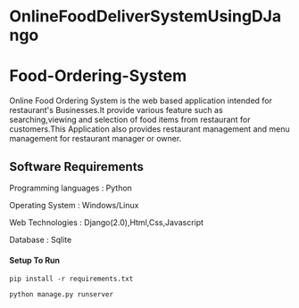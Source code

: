 # OnlineFoodDeliverSystemUsingDJango

# Food-Ordering-System
Online Food Ordering System is the web based application intended for restaurant's Businesses.It provide various feature such as searching,viewing and selection of food items from restaurant for customers.This Application also provides restaurant management and menu management for restaurant manager or owner. 

## Software Requirements
Programming languages : Python

Operating System      : Windows/Linux

Web Technologies      : Django(2.0),Html,Css,Javascript

Database              : Sqlite

#### Setup To Run
```
pip install -r requirements.txt
```
```
python manage.py runserver
```
